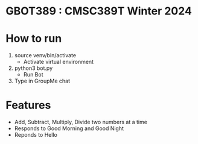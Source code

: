 # GBOT389 : CMSC389T Winter 2024

# How to run

1. source venv/bin/activate 
    - Activate virtual environment
2. python3 bot.py
    - Run Bot
3. Type in GroupMe chat

# Features
- Add, Subtract, Multiply, Divide two numbers at a time
- Responds to Good Morning and Good Night
- Reponds to Hello